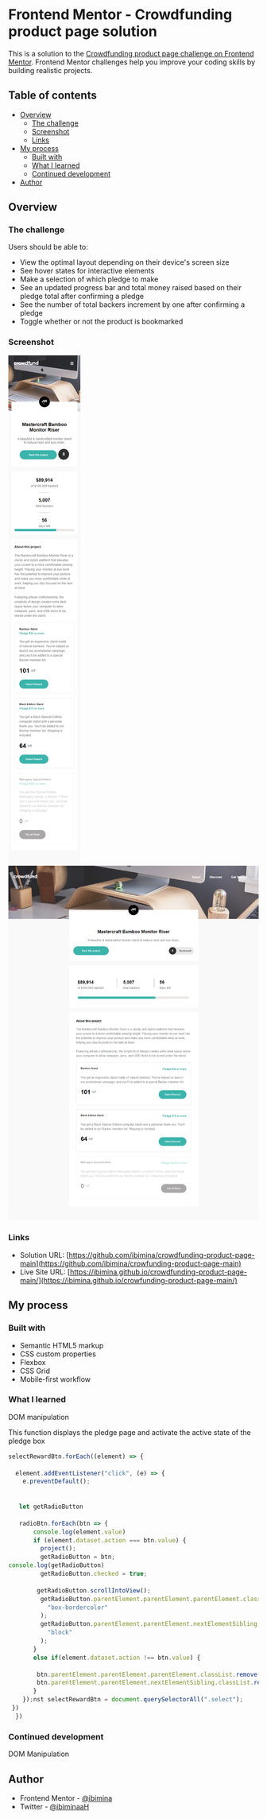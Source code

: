# Frontend Mentor - Crowdfunding product page solution

This is a solution to the [Crowdfunding product page challenge on Frontend Mentor](https://www.frontendmentor.io/challenges/crowdfunding-product-page-7uvcZe7ZR). Frontend Mentor challenges help you improve your coding skills by building realistic projects. 

## Table of contents

- [Overview](#overview)
  - [The challenge](#the-challenge)
  - [Screenshot](#screenshot)
  - [Links](#links)
- [My process](#my-process)
  - [Built with](#built-with)
  - [What I learned](#what-i-learned)
  - [Continued development](#continued-development)
- [Author](#author)




## Overview

### The challenge

Users should be able to:

- View the optimal layout depending on their device's screen size
- See hover states for interactive elements
- Make a selection of which pledge to make
- See an updated progress bar and total money raised based on their pledge total after confirming a pledge
- See the number of total backers increment by one after confirming a pledge
- Toggle whether or not the product is bookmarked

### Screenshot

![mobile](Capture081.png)
![desktop](Capture082.png)

### Links

- Solution URL: [https://github.com/ibimina/crowdfunding-product-page-main](https://github.com/ibimina/crowfunding-product-page-main)
- Live Site URL: [https://ibimina.github.io/crowdfunding-product-page-main/](https://ibimina.github.io/crowfunding-product-page-main/)

## My process

### Built with

- Semantic HTML5 markup
- CSS custom properties
- Flexbox
- CSS Grid
- Mobile-first workflow


### What I learned
DOM manipulation

This function displays the pledge page and activate the active state of the pledge box

```js
selectRewardBtn.forEach((element) => {

  element.addEventListener("click", (e) => {
    e.preventDefault();


   let getRadioButton
    
   radioBtn.forEach(btn => {
       console.log(element.value)
       if (element.dataset.action === btn.value) {
         project();
         getRadioButton = btn;
console.log(getRadioButton)
         getRadioButton.checked = true;

        getRadioButton.scrollIntoView();
         getRadioButton.parentElement.parentElement.parentElement.classList.add(
           "box-bordercolor"
         );
         getRadioButton.parentElement.parentElement.nextElementSibling.classList.add(
           "block"
         );
       } 
       else if(element.dataset.action !== btn.value) {
        
        btn.parentElement.parentElement.parentElement.classList.remove(  "box-bordercolor" );
        btn.parentElement.parentElement.nextElementSibling.classList.remove( "block");
       }
    });nst selectRewardBtn = document.querySelectorAll(".select");
 })
  })

```

### Continued development
DOM Manipulation


## Author


- Frontend Mentor - [@ibimina](https://www.frontendmentor.io/profile/ibimina)
- Twitter - [@ibiminaaH](https://www.twitter.com/ibiminaaH)


